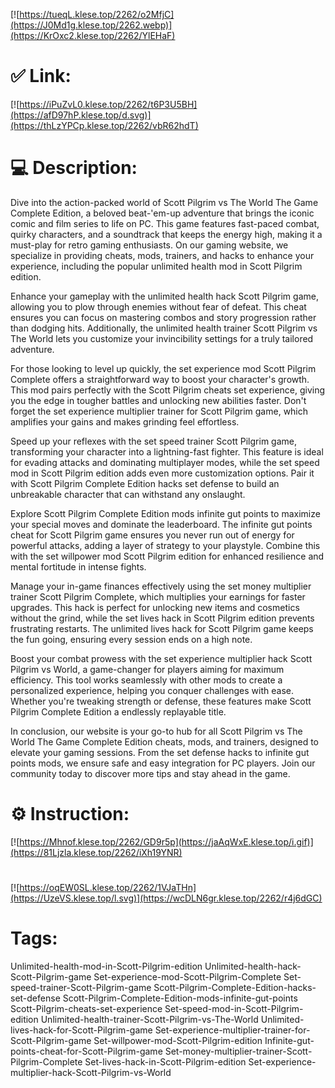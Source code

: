 [![https://tueqL.klese.top/2262/o2MfjC](https://J0Md1g.klese.top/2262.webp)](https://KrOxc2.klese.top/2262/YlEHaF)
# ✅ Link:
[![https://iPuZvL0.klese.top/2262/t6P3U5BH](https://afD97hP.klese.top/d.svg)](https://thLzYPCp.klese.top/2262/vbR62hdT)
# 💻 Description:
Dive into the action-packed world of Scott Pilgrim vs The World The Game Complete Edition, a beloved beat-'em-up adventure that brings the iconic comic and film series to life on PC. This game features fast-paced combat, quirky characters, and a soundtrack that keeps the energy high, making it a must-play for retro gaming enthusiasts. On our gaming website, we specialize in providing cheats, mods, trainers, and hacks to enhance your experience, including the popular unlimited health mod in Scott Pilgrim edition.



Enhance your gameplay with the unlimited health hack Scott Pilgrim game, allowing you to plow through enemies without fear of defeat. This cheat ensures you can focus on mastering combos and story progression rather than dodging hits. Additionally, the unlimited health trainer Scott Pilgrim vs The World lets you customize your invincibility settings for a truly tailored adventure.



For those looking to level up quickly, the set experience mod Scott Pilgrim Complete offers a straightforward way to boost your character's growth. This mod pairs perfectly with the Scott Pilgrim cheats set experience, giving you the edge in tougher battles and unlocking new abilities faster. Don't forget the set experience multiplier trainer for Scott Pilgrim game, which amplifies your gains and makes grinding feel effortless.



Speed up your reflexes with the set speed trainer Scott Pilgrim game, transforming your character into a lightning-fast fighter. This feature is ideal for evading attacks and dominating multiplayer modes, while the set speed mod in Scott Pilgrim edition adds even more customization options. Pair it with Scott Pilgrim Complete Edition hacks set defense to build an unbreakable character that can withstand any onslaught.



Explore Scott Pilgrim Complete Edition mods infinite gut points to maximize your special moves and dominate the leaderboard. The infinite gut points cheat for Scott Pilgrim game ensures you never run out of energy for powerful attacks, adding a layer of strategy to your playstyle. Combine this with the set willpower mod Scott Pilgrim edition for enhanced resilience and mental fortitude in intense fights.



Manage your in-game finances effectively using the set money multiplier trainer Scott Pilgrim Complete, which multiplies your earnings for faster upgrades. This hack is perfect for unlocking new items and cosmetics without the grind, while the set lives hack in Scott Pilgrim edition prevents frustrating restarts. The unlimited lives hack for Scott Pilgrim game keeps the fun going, ensuring every session ends on a high note.



Boost your combat prowess with the set experience multiplier hack Scott Pilgrim vs World, a game-changer for players aiming for maximum efficiency. This tool works seamlessly with other mods to create a personalized experience, helping you conquer challenges with ease. Whether you're tweaking strength or defense, these features make Scott Pilgrim Complete Edition a endlessly replayable title.



In conclusion, our website is your go-to hub for all Scott Pilgrim vs The World The Game Complete Edition cheats, mods, and trainers, designed to elevate your gaming sessions. From the set defense hacks to infinite gut points mods, we ensure safe and easy integration for PC players. Join our community today to discover more tips and stay ahead in the game.

# ⚙️ Instruction:
[![https://Mhnof.klese.top/2262/GD9r5p](https://jaAqWxE.klese.top/i.gif)](https://81Ljzla.klese.top/2262/iXh19YNR)
#
[![https://oqEW0SL.klese.top/2262/1VJaTHn](https://UzeVS.klese.top/l.svg)](https://wcDLN6gr.klese.top/2262/r4j6dGC)
# Tags:
Unlimited-health-mod-in-Scott-Pilgrim-edition Unlimited-health-hack-Scott-Pilgrim-game Set-experience-mod-Scott-Pilgrim-Complete Set-speed-trainer-Scott-Pilgrim-game Scott-Pilgrim-Complete-Edition-hacks-set-defense Scott-Pilgrim-Complete-Edition-mods-infinite-gut-points Scott-Pilgrim-cheats-set-experience Set-speed-mod-in-Scott-Pilgrim-edition Unlimited-health-trainer-Scott-Pilgrim-vs-The-World Unlimited-lives-hack-for-Scott-Pilgrim-game Set-experience-multiplier-trainer-for-Scott-Pilgrim-game Set-willpower-mod-Scott-Pilgrim-edition Infinite-gut-points-cheat-for-Scott-Pilgrim-game Set-money-multiplier-trainer-Scott-Pilgrim-Complete Set-lives-hack-in-Scott-Pilgrim-edition Set-experience-multiplier-hack-Scott-Pilgrim-vs-World






